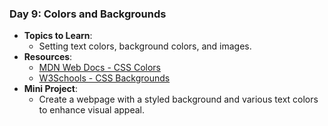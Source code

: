 ### **Day 9: Colors and Backgrounds**

- **Topics to Learn**:
  - Setting text colors, background colors, and images.
- **Resources**:
  - [MDN Web Docs - CSS Colors](https://developer.mozilla.org/en-US/docs/Web/CSS/color)
  - [W3Schools - CSS Backgrounds](https://www.w3schools.com/css/css_background.asp)
- **Mini Project**:
  - Create a webpage with a styled background and various text colors to enhance visual appeal.
